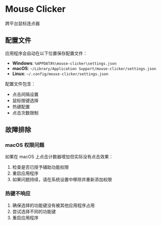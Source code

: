 # Mouse Clicker

跨平台鼠标连点器

## 配置文件

应用程序会自动在以下位置保存配置文件：

- **Windows**: `%APPDATA%\mouse-clicker\settings.json`
- **macOS**: `~/Library/Application Support/mouse-clicker/settings.json`
- **Linux**: `~/.config/mouse-clicker/settings.json`

配置文件包含：

- 点击间隔设置
- 鼠标按键选择
- 热键配置
- 点击次数限制

## 故障排除

### macOS 权限问题

如果在 macOS 上点击计数器增加但实际没有点击效果：

1. 检查是否已授予辅助功能权限
2. 重启应用程序
3. 如果问题持续，请在系统设置中移除并重新添加权限

### 热键不响应

1. 确保选择的功能键没有被其他应用程序占用
2. 尝试选择不同的功能键
3. 重启应用程序
